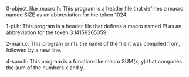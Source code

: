 0-object_like_macro.h: This program is a header file that defines a macro named SIZE as an abbreviation for the token 1024.

1-pi.h: This program is a header file that defines a macro named PI as an abbreviation for the token 3.14159265359.

2-main.c: This program prints the name of the file it was compiled from, followed by a new line.

4-sum.h: This program is a function-like macro SUM(x, y) that computes the sum of the numbers x and y.
